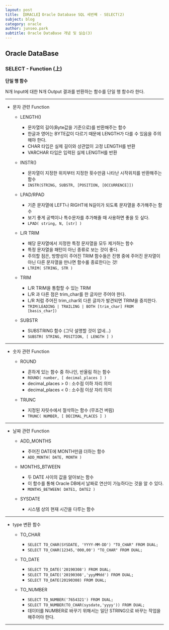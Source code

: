 ```yaml
---
layout: post
title: 【ORACLE】Oracle Database SQL 세번째 - SELECT(2)
subject: blog
category: oracle
author: junseo.park
subtitle: Oracle DataBase 개념 및 실습(3)
---
```


## Oracle DataBase

### SELECT - **Function (上)**

**단일 행 함수**

N개 Input에 대한 N개 Output 결과를 반환하는 함수를 단일 행 함수라 한다.
<hr/>

- 문자 관련 Function
    - LENGTH()
        - 문자열의 길이(Byte값을 기준으로)를 반환해주는 함수
        - 한글과 영어는 BYTE값이 다르기 때문에 LENGTH가 다를 수 있음을 주의해야 한다.
        - CHAR 타입은 실제 길이와 상관없이 고정 LENGTH를 반환
        - VARCHAR 타입은 입력된 실제 LENGTH를 반환
        

    - INSTR()
        - 문자열이 지정한 위치부터 지정한 횟수만큼 나타난 시작위치를 반환해주는 함수
        - ``` INSTR(STRING, SUBSTR, [POSITION, [OCCURRENCE]]) ```
        

    - LPAD/RPAD
        - 기준 문자열에 LEFT나 RIGHT에 N길이가 되도록 문자열을 추가해주는 함수
        - 보기 좋게 공백이나 특수문자를 추가해줄 때 사용하면 좋을 듯 싶다.
        - ``` LPAD( string, N, [str] ) ```


    - L/R TRIM
        - 해당 문자열에서 지정한 특정 문자열을 모두 제거하는 함수
        - 특정 문자열을 패턴이 아닌 종류로 보는 것이 좋다.
        - 주의할 점은, 방향성이 주어진 TRIM 함수들은 진행 중에 주어진 문자열이 아닌 다른 문자열을 만나면 함수롤 종료한다는 것!
        - ``` LTRIM( STRING, STR ) ```


    - TRIM
        - L/R TRIM을 통합할 수 있는 TRIM
        - L/R 과 다른 점은 trim_char를 한 글자만 주어야 한다.
        - L/R 처럼 주어진 trim_char외 다른 글자가 발견되면 TRIM을 중지한다.
        - ``` TRIM(LEADING | TRAILING | BOTH [trim_char] FROM [basis_char]) ```


    - SUBSTR
        - SUBSTRING 함수 (그닥 설명할 것이 없네...)
        - ``` SUBSTR( STRING, POSITION, [ LENGTH ] ) ```
<hr/>



- 숫자 관련 Function
    - ROUND
        - 흔하게 있는 함수 중 하나인, 반올림 하는 함수
        - ``` ROUND( number, [ decimal_places ] ) ```
        - decimal_places > 0 : 소수점 이하 자리 의미
        - decimal_places < 0 : 소수점 이상 자리 의미


    - TRUNC
        - 지정된 자릿수에서 절삭하는 함수 (무조건 버림)
        - ``` TRUNC( NUMBER, [ DECIMAL_PLACES ] ) ```
<hr/>



- 날짜 관련 Function
    - ADD_MONTHS
        - 주어진 DATE에 MONTH만큼 더하는 함수
        - ``` ADD_MONTH( DATE, MONTH ) ```


    - MONTHS_BTWEEN
        - 두 DATE 사이의 값을 알아보는 함수
        - 이 함수를 통해 Oracle DB에서 날짜로 연산이 가능하다는 것을 알 수 있다.
        - ``` MONTHS_BETWEEN( DATE1, DATE2 ) ```


    - SYSDATE
        - 시스템 상의 현재 시간을 다루는 함수
<hr/>



- type 변환 함수
    - TO_CHAR
        - ```SELECT TO_CHAR(SYSDATE, 'YYYY-MM-DD') "TO_CHAR" FROM DUAL; ```
        - ```SELECT TO_CHAR(12345,'000,00') "TO_CHAR" FROM DUAL;```


    - TO_DATE
        - ```SELECT TO_DATE('20190308') FROM DUAL;```
        - ```SELECT TO_DATE('20190308','yyyMMdd') FROM DUAL;```
        - ```SELECT TO_DATE(20190308) FROM DUAL;```


    - TO_NUMBER
        - ```SELECT TO_NUMBER('7654321') FROM DUAL;```
        - ```SELECT TO_NUMBER(TO_CHAR(sysdate,'yyyy')) FROM DUAL;```
        - 데이터를 NUMBER로 바꾸기 위해서는 일단 STRING으로 바꾸는 작업을 해주어야 한다.

<hr/>
